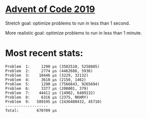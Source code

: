 # [Advent of Code 2019](https://adventofcode.com/2019)

Stretch goal: optimize problems to run in less than 1 second.

More realistic goal: optimize problems to run in less than 1 minute.

# Most recent stats:

```
Problem  1:     1290 μs (3502510, 5250885)
Problem  2:     2774 μs (4462686, 5936)
Problem  3:    18446 μs (3229, 32132)
Problem  4:     3610 μs (2150, 1462)
Problem  5:     1290 μs (7566643, 9265694)
Problem  6:     3377 μs (200001, 379)
Problem  7:    44411 μs (14902, 6489132)
Problem  8:     6316 μs (2375, RKHRY)
Problem  9:   589195 μs (2436480432, 45710)
-------------------
Total:        670709 μs
```
